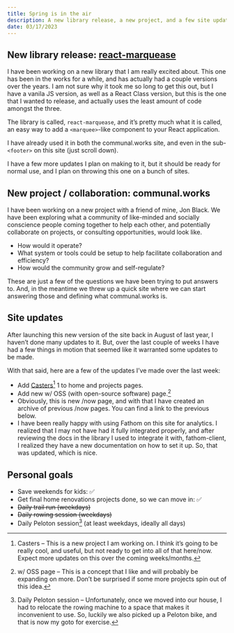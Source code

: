 ```yaml
---
title: Spring is in the air
description: A new library release, a new project, and a few site updates.
date: 03/17/2023
---
```


## New library release: [react-marquease](https://www.pkgstats.com/pkg:react-marquease)

I have been working on a new library that I am really excited about. This one has been in the works for a while, and has actually had a couple versions over the years. I am not sure why it took me so long to get this out, but I have a vanila JS version, as well as a React Class version, but this is the one that I wanted to release, and actually uses the least amount of code amongst the three.

The library is called, `react-marquease`, and it’s pretty much what it is called, an easy way to add a `<marquee>`-like component to your React application.

I have already used it in both the communal.works site, and even in the sub-`<footer>` on this site (just scroll down).

I have a few more updates I plan on making to it, but it should be ready for normal use, and I plan on throwing this one on a bunch of sites.

## New project / collaboration: communal.works

I have been working on a new project with a friend of mine, Jon Black. We have been exploring what a community of like-minded and socially conscience people coming together to help each other, and potentially collaborate on projects, or consulting opportunities, would look like.

- How would it operate?
- What system or tools could be setup to help facilitate collaboration and efficiency?
- How would the community grow and self-regulate?

These are just a few of the questions we have been trying to put answers to. And, in the meantime we threw up a quick site where we can start answering those and defining what communal.works is.

## Site updates

After launching this new version of the site back in August of last year, I haven’t done many updates to it. But, over the last couple of weeks I have had a few things in motion that seemed like it warranted some updates to be made.

With that said, here are a few of the updates I’ve made over the last week:

- Add [Casters](https://www.casters.io)[^1] 1 to home and projects pages.
- Add new w/ OSS (with open-source software) page.[^2]
- Obviously, this is new /now page, and with that I have created an archive of previous /now pages. You can find a link to the previous below.
- I have been really happy with using Fathom on this site for analytics. I realized that I may not have had it fully integrated properly, and after reviewing the docs in the library I used to integrate it with, fathom-client, I realized they have a new documentation on how to set it up. So, that was updated, which is nice.

## Personal goals

- Save weekends for kids: ✅
- Get final home renovations projects done, so we can move in: ✅
- ~~Daily trail run (weekdays)~~
- ~~Daily rowing session (weekdays)~~
- Daily Peloton session[^3] (at least weekdays, ideally all days)

[^1]: Casters – This is a new project I am working on. I think it’s going to be really cool, and useful, but not ready to get into all of that here/now. Expect more updates on this over the coming weeks/months.
[^2]: w/ OSS page – This is a concept that I like and will probably be expanding on more. Don’t be surprised if some more projects spin out of this idea.
[^3]: Daily Peloton session – Unfortunately, once we moved into our house, I had to relocate the rowing machine to a space that makes it inconvenient to use. So, luckily we also picked up a Peloton bike, and that is now my goto for exercise.
